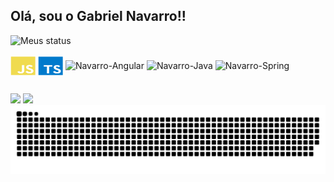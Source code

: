 ## Olá, sou o Gabriel Navarro!!

 <img alt="Meus status" src="https://github-readme-stats.vercel.app/api?username=navarriin&show_icons=true&theme=dark" />
 
<div style="display: inline_block"><br>
  <img align="center" alt="Navarro-Js" height="30" width="40" src="https://raw.githubusercontent.com/devicons/devicon/master/icons/javascript/javascript-plain.svg" />
  <img align="center" alt="Navarro-Ts" height="30" width="40" src="https://raw.githubusercontent.com/devicons/devicon/master/icons/typescript/typescript-plain.svg" />
  <img align="center" alt="Navarro-Angular" height="30" width="40" src="https://cdn.jsdelivr.net/gh/devicons/devicon/icons/angularjs/angularjs-plain.svg" />
  <img align="center" alt="Navarro-Java" height="30" width="40" src="https://cdn.jsdelivr.net/gh/devicons/devicon/icons/java/java-original.svg" />
  <img align="center" alt="Navarro-Spring" height="30" width="40" src="https://cdn.jsdelivr.net/gh/devicons/devicon/icons/spring/spring-original.svg" /> 
</div>
 
 ##

<div>
   <a href="https://www.linkedin.com/in/navarro-developer/" target="_blank"><img src="https://img.shields.io/badge/-LinkedIn-%230077B5?style=for-the-badge&logo=linkedin&logoColor=white" target="_blank"></a>
  <a href="https://www.instagram.com/navarriin_/" target="_blank"><img src="https://img.shields.io/badge/-Instagram-%23E4405F?style=for-the-badge&logo=instagram&logoColor=white" target="_blank"></a>
</div> 

<picture>
  <source media="(prefers-color-scheme: dark)" srcset="https://raw.githubusercontent.com/navarriin/navarriin/output/github-contribution-grid-snake-dark.svg">
  <source media="(prefers-color-scheme: light)" srcset="https://raw.githubusercontent.com/navarriin/navarriin/output/github-contribution-grid-snake.svg">
  <img alt="github contribution grid snake animation" src="https://raw.githubusercontent.com/navarriin/navarriin/output/github-contribution-grid-snake.svg">
</picture>

